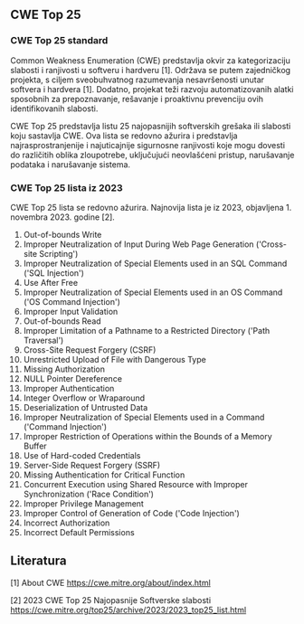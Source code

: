 
## CWE Top 25

### CWE Top 25 standard

Common Weakness Enumeration (CWE) predstavlja okvir za kategorizaciju slabosti i ranjivosti u softveru i hardveru [1]. Održava se putem zajedničkog projekta, s ciljem sveobuhvatnog razumevanja nesavršenosti unutar softvera i hardvera [1]. Dodatno, projekat teži razvoju automatizovanih alatki sposobnih za prepoznavanje, rešavanje i proaktivnu prevenciju ovih identifikovanih slabosti.

CWE Top 25 predstavlja listu 25 najopasnijih softverskih grešaka ili slabosti koju sastavlja CWE. Ova lista se redovno ažurira i predstavlja najrasprostranjenije i najuticajnije sigurnosne ranjivosti koje mogu dovesti do različitih oblika zloupotrebe, uključujući neovlašćeni pristup, narušavanje podataka i narušavanje sistema.

### CWE Top 25 lista iz 2023
CWE Top 25 lista se redovno ažurira. Najnovija lista je iz 2023, objavljena 1. novembra 2023. godine [2].

1. Out-of-bounds Write
2. Improper Neutralization of Input During Web Page Generation ('Cross-site Scripting')
3. Improper Neutralization of Special Elements used in an SQL Command ('SQL Injection')
4. Use After Free
5. Improper Neutralization of Special Elements used in an OS Command ('OS Command Injection')
6. Improper Input Validation
7. Out-of-bounds Read
8. Improper Limitation of a Pathname to a Restricted Directory ('Path Traversal')
9. Cross-Site Request Forgery (CSRF)
10. Unrestricted Upload of File with Dangerous Type
11. Missing Authorization
12. NULL Pointer Dereference
13. Improper Authentication
14. Integer Overflow or Wraparound
15. Deserialization of Untrusted Data
16. Improper Neutralization of Special Elements used in a Command ('Command Injection')
17. Improper Restriction of Operations within the Bounds of a Memory Buffer
18. Use of Hard-coded Credentials
19. Server-Side Request Forgery (SSRF)
20. Missing Authentication for Critical Function
21. Concurrent Execution using Shared Resource with Improper Synchronization ('Race Condition')
22. Improper Privilege Management
23. Improper Control of Generation of Code ('Code Injection')
24. Incorrect Authorization
25. Incorrect Default Permissions

## Literatura

[1] About CWE https://cwe.mitre.org/about/index.html

[2] 2023 CWE Top 25 Najopasnije Softverske slabosti https://cwe.mitre.org/top25/archive/2023/2023_top25_list.html
